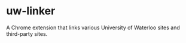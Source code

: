 # uw-linker
A Chrome extension that links various University of Waterloo sites and third-party sites.
